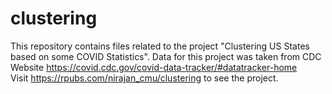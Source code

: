 # clustering
This repository contains files related to the project "Clustering US States based on some COVID Statistics".
Data for this project was taken from CDC Website https://covid.cdc.gov/covid-data-tracker/#datatracker-home  
Visit https://rpubs.com/nirajan_cmu/clustering to see the project.
